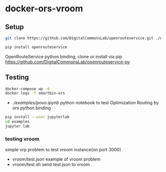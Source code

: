 # docker-ors-vroom


## Setup

```bash
git clone https://github.com/DigitalCommonsLab/openrouteservice.git ./ors/openrouteservice
```
```bash
pip install openrouteservice
```

OpenRouteService python binding, clone or install via pip
https://github.com/DigitalCommonsLab/openrouteservice-py

## Testing

```bash
docker-compose up -d
docker logs -f smartbin-ors
```

* *./examples/povo.ipynb* python notebook to test Optimization Routing by ors python binding

```bash
pip install --user jupyterlab
cd examples
jupyter lab
```

### testing vroom

simple vrp problem to test vroom instance(on port 3000)

* vroom/test.json example of vroom problem
* vroom/test.sh send test.json to vroom
